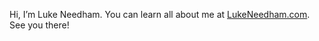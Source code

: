 Hi, I’m Luke Needham. You can learn all about me at [LukeNeedham.com](http://lukeneedham.com). See you there!

<!---
LukeNeedham/LukeNeedham is a ✨ special ✨ repository because its `README.md` (this file) appears on your GitHub profile.
You can click the Preview link to take a look at your changes.
--->
